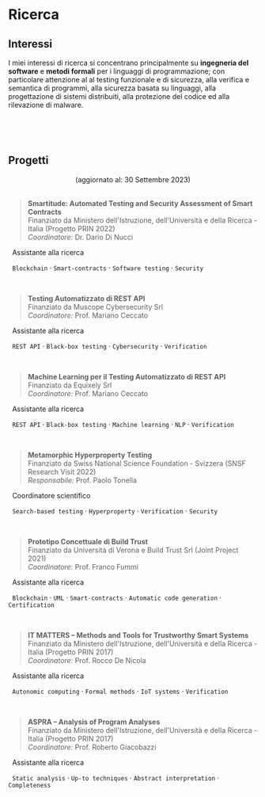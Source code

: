 # Ricerca


## Interessi

I miei interessi di ricerca si concentrano principalmente su **ingegneria del software** e **metodi formali** per i linguaggi di programmazione; con particolare attenzione al al testing funzionale e di sicurezza, alla verifica e semantica di programmi, alla sicurezza basata su linguaggi, alla progettazione di sistemi distribuiti, alla protezione del codice ed alla rilevazione di malware.

<img src="" id="kwimg">

<br><br>

## Progetti

<center> (aggiornato al: 30 Settembre 2023) </center>

<br>

> **Smartitude: Automated Testing and Security Assessment of Smart Contracts** <br> Finanziato da Ministero dell'Istruzione, dell'Universit&agrave; e della Ricerca - Italia (Progetto PRIN 2022) <br> *Coordinatore:* Dr. Dario Di Nucci

<i class="fas fa-pencil-ruler"></i> &nbsp; Assistante alla ricerca

<i class="fas fa-tags"></i> &nbsp; `Blockchain` &middot; `Smart-contracts` &middot; `Software testing` &middot; `Security`

<br>

> **Testing Automatizzato di REST API** &nbsp; <a href="https://www.di.univr.it/?ent=progetto&id=5909&lang=it" target="_blank" rel="noopener noreferrer"><i class="fas fa-link"></i></a> <br> Finanziato da Muscope Cybersecurity Srl <br> *Coordinatore:* Prof. Mariano Ceccato

<i class="fas fa-pencil-ruler"></i> &nbsp; Assistante alla ricerca

<i class="fas fa-tags"></i> &nbsp; `REST API` &middot; `Black-box testing` &middot; `Cybersecurity` &middot; `Verification`

<br>

> **Machine Learning per il Testing Automatizzato di REST API** &nbsp; <a href="https://www.di.univr.it/?ent=progetto&id=5905&lang=it" target="_blank" rel="noopener noreferrer"><i class="fas fa-link"></i></a> <br> Finanziato da Equixely Srl <br> *Coordinatore:* Prof. Mariano Ceccato

<i class="fas fa-pencil-ruler"></i> &nbsp; Assistante alla ricerca

<i class="fas fa-tags"></i> &nbsp; `REST API` &middot; `Black-box testing` &middot; `Machine learning` &middot; `NLP` &middot; `Verification`

<br>

> **Metamorphic Hyperproperty Testing** <br> Finanziato da Swiss National Science Foundation - Svizzera (SNSF Research Visit 2022) <br> *Responsabile:* Prof. Paolo Tonella

<i class="fas fa-pencil-ruler"></i> &nbsp; Coordinatore scientifico

<i class="fas fa-tags"></i> &nbsp; `Search-based testing` &middot; `Hyperproperty` &middot; `Verification` &middot; `Security`

<br>

> **Prototipo Concettuale di Build Trust** &nbsp; <a href="https://www.di.univr.it/?ent=progetto&id=5648&lang=it" target="_blank" rel="noopener noreferrer"><i class="fas fa-link"></i></a> <br> Finanziato da Universit&agrave; di Verona e Build Trust Srl (Joint Project 2021) <br> *Coordinatore:* Prof. Franco Fummi

<i class="fas fa-pencil-ruler"></i> &nbsp; Assistante alla ricerca

<i class="fas fa-tags"></i> &nbsp; `Blockchain` &middot; `UML` &middot; `Smart-contracts` &middot; `Automatic code generation` &middot; `Certification`

<br>

> **IT MATTERS – Methods and Tools for Trustworthy Smart Systems** &nbsp; <a href="http://itmatters.imtlucca.it" target="_blank" rel="noopener noreferrer"><i class="fas fa-link"></i></a> <br> Finanziato da Ministero dell'Istruzione, dell'Universit&agrave; e della Ricerca - Italia (Progetto PRIN 2017) <br> *Coordinatore:* Prof. Rocco De Nicola

<i class="fas fa-pencil-ruler"></i> &nbsp; Assistante alla ricerca

<i class="fas fa-tags"></i> &nbsp; `Autonomic computing` &middot; `Formal methods` &middot; `IoT systems` &middot; `Verification`

<br>

> **ASPRA – Analysis of Program Analyses** <br> Finanziato da Ministero dell'Istruzione, dell'Universit&agrave; e della Ricerca - Italia (Progetto PRIN 2017) <br> *Coordinatore:* Prof. Roberto Giacobazzi

<i class="fas fa-pencil-ruler"></i> &nbsp; Assistante alla ricerca

<i class="fas fa-tags"></i> &nbsp; `Static analysis` &middot; `Up-to techniques` &middot; `Abstract interpretation` &middot; `Completeness`

<br>

